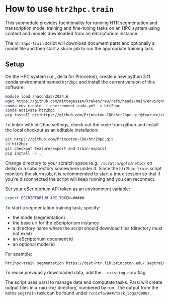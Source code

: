 # How to use `htr2hpc.train`

This submodule provides fucntionality for running HTR segmentation and transcription model training and fine-tuning tasks on an HPC system using content and models downloaded from an eScriptorium instance.

The `htr2hpc-train` script will download document parts and optionally a model file and then start a slurm job to run the appropriate training task.

## Setup

On the HPC system (i.e., della for Princeton), create a new python 3.11 conda environment named `htr2hpc` and install the current version of this software:

```sh
module load anaconda3/2024.6
wget https://github.com/mittagessen/kraken/raw/refs/heads/main/environment_cuda.yml
conda env create -f environment_cuda.yml -n htr2hpc
conda activate htr2hpc
pip install git+https://github.com/Princeton-CDH/htr2hpc.git@feature/export-and-train-noparsl#egg=htr2hpc
```

To tinker with htr2hpc settings, check out the code from github and install the local checkout as an editable installation:
```sh
git https://github.com/Princeton-CDH/htr2hpc.git
cd htr2hpc
git checkout feature/export-and-train-noparsl
pip install -e .
```

Change directory to your scratch space (e.g., `/scratch/gpfs/netid/` on della) or a subdirectory somewhere under it. Since the `htr2hpc-train` script monitors the slurm job, it is recommended to start a tmux session so that if you're disconnected the script will keep running and you can reconnect.

Set your eScriptorium API token as an environment variable:
```sh
export ESCRIPTORIUM_API_TOKEN=#####
```

To start a segmentation training task, specify:
 - the mode (segmentation)
 - the base url for the eScriptorium instance
 - a directory name where the script should download files (directory must not exist)
 - an eScriptorium document id
 - an optional model id

For example:
```sh
htr2hpc-train segmentation https://test-htr.lib.princeton.edu/ segtrain_doc2 --document 30 --model 3
```

To reuse previously downloaded data, add the `--existing-data` flag.

The script uses parsl to manage data and computate tasks. Parsl will create output files in a `runinfo/` directory, numbered by run. The output from the ketos `segtrain` task can be found under `runinfo/###/task_logs/0000/`.